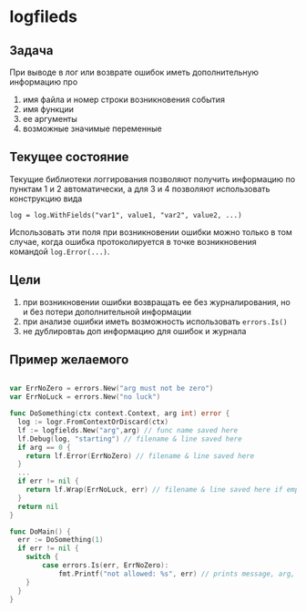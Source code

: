 # logfileds

## Задача

При выводе в лог или возврате ошибок иметь дополнительную информацию про

1. имя файла и номер строки возникновения события
2. имя функции
3. ее аргументы
4. возможные значимые переменные

## Текущее состояние

Текущие библиотеки логгирования позволяют получить информацию по пунктам 1 и 2 автоматически, а для 3 и 4 позволяют использовать конструкцию вида

```
log = log.WithFields("var1", value1, "var2", value2, ...)
```

Использовать эти поля при возникновении ошибки можно только в том случае, когда ошибка протоколируется в точке возникновения командой `log.Error(...)`.

## Цели

1. при возникновении ошибки возвращать ее без журналирования, но и без потери дополнительной информации
2. при анализе ошибки иметь возможность использовать `errors.Is()`
3. не дублировтаь доп информацию для ошибок и журнала

## Пример желаемого

```go

var ErrNoZero = errors.New("arg must not be zero")
var ErrNoLuck = errors.New("no luck")

func DoSomething(ctx context.Context, arg int) error {
  log := logr.FromContextOrDiscard(ctx)
  lf := logfields.New("arg",arg) // func name saved here
  lf.Debug(log, "starting") // filename & line saved here
  if arg == 0 {
    return lf.Error(ErrNoZero) // filename & line saved here
  }
  ...
  if err != nil {
    return lf.Wrap(ErrNoLuck, err) // filename & line saved here if empty
  }
  return nil
}

func DoMain() {
  err := DoSomething(1)
  if err != nil {
    switch {
        case errors.Is(err, ErrNoZero):
            fmt.Printf("not allowed: %s", err) // prints message, arg, func, filename, line
    }
  }
}

```

